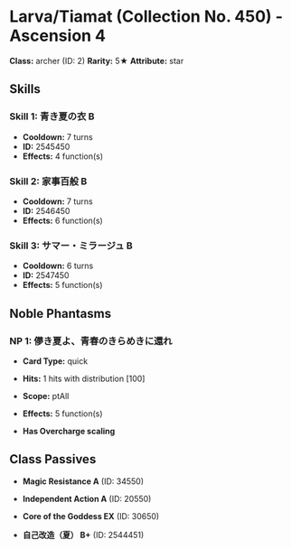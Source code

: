 # Larva/Tiamat (Collection No. 450) - Ascension 4

**Class:** archer (ID: 2)
**Rarity:** 5★
**Attribute:** star

## Skills

### Skill 1: 青き夏の衣 B
- **Cooldown:** 7 turns
- **ID:** 2545450
- **Effects:** 4 function(s)

### Skill 2: 家事百般 B
- **Cooldown:** 7 turns
- **ID:** 2546450
- **Effects:** 6 function(s)

### Skill 3: サマー・ミラージュ B
- **Cooldown:** 6 turns
- **ID:** 2547450
- **Effects:** 5 function(s)

## Noble Phantasms

### NP 1: 儚き夏よ、青春のきらめきに還れ
- **Card Type:** quick
- **Hits:** 1 hits with distribution [100]
- **Scope:** ptAll
- **Effects:** 5 function(s)

- **Has Overcharge scaling**

## Class Passives

- **Magic Resistance A** (ID: 34550)

- **Independent Action A** (ID: 20550)

- **Core of the Goddess EX** (ID: 30650)

- **自己改造（夏） B+** (ID: 2544451)
